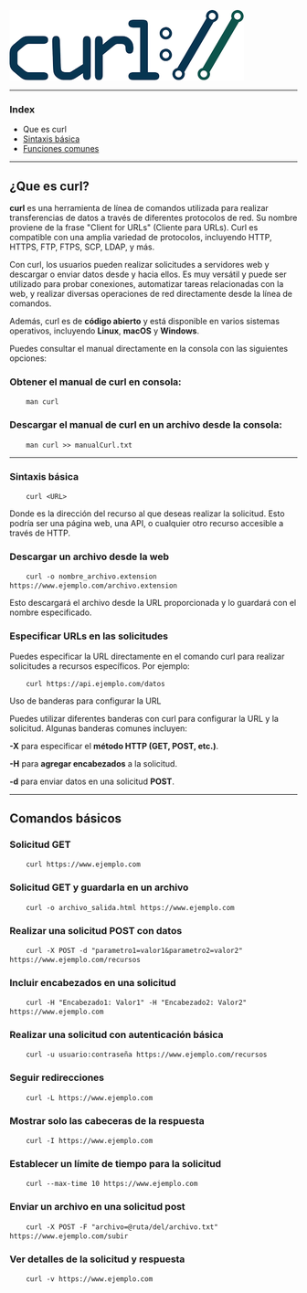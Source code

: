 ![Logo Curl](img/curlLogo.png)

---
### Index

- Que es curl
- [Sintaxis básica](comandosBasicos)
- [Funciones comunes](comandosComunes)
---
  
## ¿Que es curl? ##
**curl** es una herramienta de línea de comandos utilizada para realizar transferencias de datos a través de diferentes protocolos de red. Su nombre proviene de la frase "Client for URLs" (Cliente para URLs). Curl es compatible con una amplia variedad de protocolos, incluyendo HTTP, HTTPS, FTP, FTPS, SCP, LDAP, y más.

Con curl, los usuarios pueden realizar solicitudes a servidores web y descargar o enviar datos desde y hacia ellos. Es muy versátil y puede ser utilizado para probar conexiones, automatizar tareas relacionadas con la web, y realizar diversas operaciones de red directamente desde la línea de comandos. 

Además, curl es de **código abierto** y está disponible en varios sistemas operativos, incluyendo **Linux**, **macOS** y **Windows**.

Puedes consultar el manual directamente en la consola con las siguientes opciones: 

### Obtener el manual de curl en consola:

        man curl

### Descargar el manual de curl en un archivo desde la consola:

        man curl >> manualCurl.txt


---

<a name="comandosBasicos"></a>

### Sintaxis básica

        curl <URL>
        
Donde <URL> es la dirección del recurso al que deseas realizar la solicitud. Esto podría ser una página web, una API, o cualquier otro recurso accesible a través de HTTP.

### Descargar un archivo desde la web

        curl -o nombre_archivo.extension https://www.ejemplo.com/archivo.extension
        
Esto descargará el archivo desde la URL proporcionada y lo guardará con el nombre especificado.

### Especificar URLs en las solicitudes

Puedes especificar la URL directamente en el comando curl para realizar solicitudes a recursos específicos. Por ejemplo:

        curl https://api.ejemplo.com/datos
        
Uso de banderas para configurar la URL

Puedes utilizar diferentes banderas con curl para configurar la URL y la solicitud. Algunas banderas comunes incluyen:

**-X** para especificar el **método HTTP (GET, POST, etc.)**.

**-H** para **agregar encabezados** a la solicitud.

**-d** para enviar datos en una solicitud **POST**.


---
<a name="comandosComunes"></a>

## Comandos básicos

### Solicitud GET
        curl https://www.ejemplo.com

### Solicitud GET y guardarla en un archivo
        curl -o archivo_salida.html https://www.ejemplo.com
### Realizar una solicitud POST con datos
        curl -X POST -d "parametro1=valor1&parametro2=valor2" https://www.ejemplo.com/recursos
### Incluir encabezados en una solicitud
        curl -H "Encabezado1: Valor1" -H "Encabezado2: Valor2" https://www.ejemplo.com

### Realizar una solicitud con autenticación básica
        curl -u usuario:contraseña https://www.ejemplo.com/recursos

### Seguir redirecciones
        curl -L https://www.ejemplo.com
### Mostrar solo las cabeceras de la respuesta
        curl -I https://www.ejemplo.com

### Establecer un límite de tiempo para la solicitud
        curl --max-time 10 https://www.ejemplo.com
### Enviar un archivo en una solicitud post 
        curl -X POST -F "archivo=@ruta/del/archivo.txt" https://www.ejemplo.com/subir

### Ver detalles de la solicitud y respuesta
        curl -v https://www.ejemplo.com
